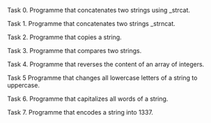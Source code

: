 Task 0. Programme that concatenates two strings using _strcat.

Task 1. Programme that concatenates two strings _strncat.

Task 2. Programme that copies a string.

Task 3. Programme that compares two strings.

Task 4. Programme that reverses the content of an array of integers.

Task 5 Programme that changes all lowercase letters of a string to uppercase.

Task 6. Programme that capitalizes all words of a string.

Task 7. Programme that encodes a string into 1337.
